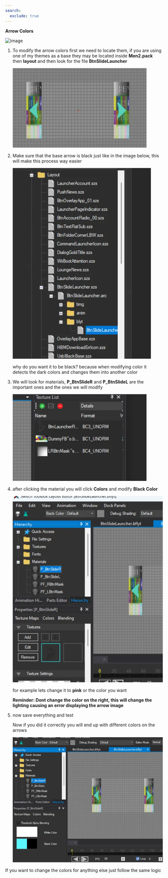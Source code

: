 ```yaml
---
search:
  exclude: true
---
```


**Arrow Colors**

![image](#)

1. To modify the arrow colors first we need to locate them, if you are using one of my themes as a base they may be located inside **Men2.pack** then **layout** and then look for the file **BtnSlideLauncher**

    ![image](imgs/arrows/a1.webp)

2. Make sure that the base arrow is black just like in the image below, this will make this process way easier

    ![image](imgs/arrows/a2.webp)

    why do you want it to be black? because when modifying color it detects the dark colors and changes them into another color

3. We will look for materials, **P_BtnSlideR** and **P_BtnSlideL** are the important ones and the ones we will modify

    ![image](imgs/arrows/a3.webp)

4. after clicking the material you will click **Colors** and modify **Black Color**

    ![image](imgs/arrows/a4.webp)

    for example lets change it to **pink** or the color you want

    **Reminder: Dont change the color on the right, this will change the lighting causing an error displaying the arrow image**

5. now save everything and test

    Now if you did it correctly you will end up with different colors on the arrows

    ![image](imgs/arrows/a5.webp)

If you want to change the colors for anything else just follow the same logic